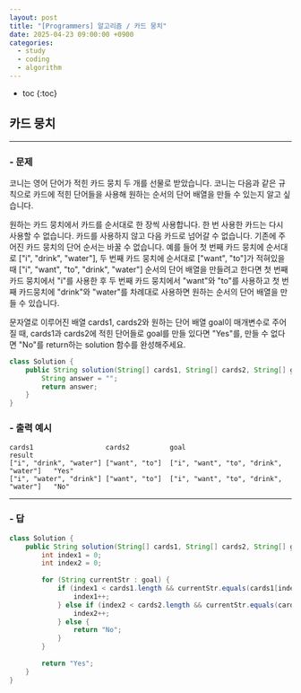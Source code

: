 ```yaml
---
layout: post
title: "[Programmers] 알고리즘 / 카드 뭉치"
date: 2025-04-23 09:00:00 +0900
categories: 
  - study
  - coding
  - algorithm
---
```


* toc
{:toc}

## 카드 뭉치

---

### - 문제

코니는 영어 단어가 적힌 카드 뭉치 두 개를 선물로 받았습니다. 코니는 다음과 같은 규칙으로 카드에 적힌 단어들을 사용해 원하는 순서의 단어 배열을 만들 수 있는지 알고 싶습니다.

원하는 카드 뭉치에서 카드를 순서대로 한 장씩 사용합니다.
한 번 사용한 카드는 다시 사용할 수 없습니다.
카드를 사용하지 않고 다음 카드로 넘어갈 수 없습니다.
기존에 주어진 카드 뭉치의 단어 순서는 바꿀 수 없습니다.
예를 들어 첫 번째 카드 뭉치에 순서대로 ["i", "drink", "water"], 두 번째 카드 뭉치에 순서대로 ["want", "to"]가 적혀있을 때 ["i", "want", "to", "drink", "water"] 순서의 단어 배열을 만들려고 한다면 첫 번째 카드 뭉치에서 "i"를 사용한 후 두 번째 카드 뭉치에서 "want"와 "to"를 사용하고 첫 번째 카드뭉치에 "drink"와 "water"를 차례대로 사용하면 원하는 순서의 단어 배열을 만들 수 있습니다.

문자열로 이루어진 배열 cards1, cards2와 원하는 단어 배열 goal이 매개변수로 주어질 때, cards1과 cards2에 적힌 단어들로 goal를 만들 있다면 "Yes"를, 만들 수 없다면 "No"를 return하는 solution 함수를 완성해주세요.

```java
class Solution {
    public String solution(String[] cards1, String[] cards2, String[] goal) {
        String answer = "";
        return answer;
    }
}
```

### - 출력 예시

```
cards1	                cards2	        goal	                                result
["i", "drink", "water"]	["want", "to"]	["i", "want", "to", "drink", "water"]	"Yes"
["i", "water", "drink"]	["want", "to"]	["i", "want", "to", "drink", "water"]	"No"
```

<!-- >  -->

---

### - 답

```java
class Solution {
    public String solution(String[] cards1, String[] cards2, String[] goal) {
        int index1 = 0;
        int index2 = 0;
        
        for (String currentStr : goal) {
            if (index1 < cards1.length && currentStr.equals(cards1[index1])) {
                index1++;
            } else if (index2 < cards2.length && currentStr.equals(cards2[index2])) {
                index2++;
            } else {
                return "No";
            }
        }
        
        return "Yes";
    }
}
```

<!--  -->
